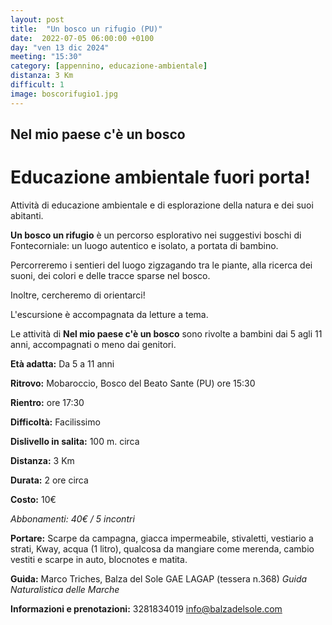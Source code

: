 ```yaml
---
layout: post
title:  "Un bosco un rifugio (PU)"
date:  2022-07-05 06:00:00 +0100
day: "ven 13 dic 2024"
meeting: "15:30"
category: [appennino, educazione-ambientale]
distanza: 3 Km
difficult: 1
image: boscorifugio1.jpg
---
```


## Nel mio paese c'è un bosco  

# Educazione ambientale fuori porta! 

Attività di educazione ambientale e di esplorazione della natura e dei suoi abitanti.

**Un bosco un rifugio** è un percorso esplorativo nei suggestivi boschi di Fontecorniale: un luogo autentico e isolato, a portata di bambino.

Percorreremo i sentieri del luogo zigzagando tra le piante, alla ricerca dei suoni, dei colori e delle tracce sparse nel bosco.

Inoltre, cercheremo di orientarci!

L'escursione è accompagnata da letture a tema.

Le attività di **Nel mio paese c'è un bosco** sono rivolte a bambini dai 5 agli 11 anni, accompagnati o meno dai genitori.


**Età adatta:** Da 5 a 11 anni 

**Ritrovo:** Mobaroccio, Bosco del Beato Sante (PU) ore 15:30

**Rientro:** ore 17:30

**Difficoltà:** Facilissimo 

**Dislivello in salita:**  100 m. circa

**Distanza:** 3 Km

**Durata:** 2 ore circa

**Costo:** 10€

*Abbonamenti: 40€ / 5 incontri*

**Portare:** Scarpe da campagna, giacca impermeabile, stivaletti, vestiario a strati, Kway, acqua (1 litro), qualcosa da mangiare come merenda, cambio vestiti e scarpe in auto, blocnotes e matita. 

**Guida:** Marco Triches, Balza del Sole GAE LAGAP (tessera n.368)
*Guida Naturalistica delle Marche*

**Informazioni e prenotazioni:** 3281834019 info@balzadelsole.com
